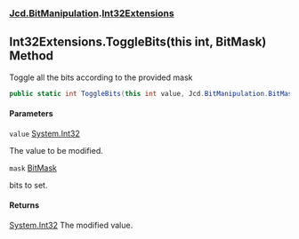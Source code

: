 ### [Jcd.BitManipulation](Jcd.BitManipulation.md 'Jcd.BitManipulation').[Int32Extensions](Jcd.BitManipulation.Int32Extensions.md 'Jcd.BitManipulation.Int32Extensions')

## Int32Extensions.ToggleBits(this int, BitMask) Method

Toggle all the bits according to the provided mask

```csharp
public static int ToggleBits(this int value, Jcd.BitManipulation.BitMask mask);
```
#### Parameters

<a name='Jcd.BitManipulation.Int32Extensions.ToggleBits(thisint,Jcd.BitManipulation.BitMask).value'></a>

`value` [System.Int32](https://docs.microsoft.com/en-us/dotnet/api/System.Int32 'System.Int32')

The value to be modified.

<a name='Jcd.BitManipulation.Int32Extensions.ToggleBits(thisint,Jcd.BitManipulation.BitMask).mask'></a>

`mask` [BitMask](Jcd.BitManipulation.BitMask.md 'Jcd.BitManipulation.BitMask')

bits to set.

#### Returns
[System.Int32](https://docs.microsoft.com/en-us/dotnet/api/System.Int32 'System.Int32')
The modified value.